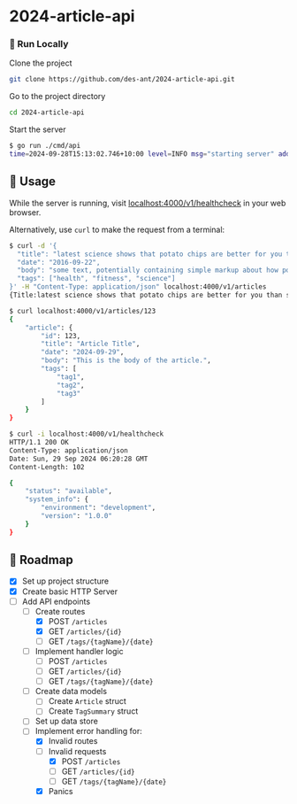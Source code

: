 # 2024-article-api

<!-- Run Locally -->
### :running: Run Locally

Clone the project

```bash
git clone https://github.com/des-ant/2024-article-api.git
```

Go to the project directory

```bash
cd 2024-article-api
```

Start the server

```bash
$ go run ./cmd/api
time=2024-09-28T15:13:02.746+10:00 level=INFO msg="starting server" addr=:4000 env=development
```


<!-- Usage -->
## :eyes: Usage

While the server is running, visit [localhost:4000/v1/healthcheck](localhost:4000/v1/healthcheck) in your web browser.

Alternatively, use `curl` to make the request from a terminal:
```bash
$ curl -d '{
  "title": "latest science shows that potato chips are better for you than sugar",
  "date": "2016-09-22",
  "body": "some text, potentially containing simple markup about how potato chip",
  "tags": ["health", "fitness", "science"]
}' -H "Content-Type: application/json" localhost:4000/v1/articles
{Title:latest science shows that potato chips are better for you than sugar Date:2016-09-22 Body:some text, potentially containing simple markup about how potato chip Tags:[health fitness science]}

$ curl localhost:4000/v1/articles/123
{
	"article": {
		"id": 123,
		"title": "Article Title",
		"date": "2024-09-29",
		"body": "This is the body of the article.",
		"tags": [
			"tag1",
			"tag2",
			"tag3"
		]
	}
}

$ curl -i localhost:4000/v1/healthcheck
HTTP/1.1 200 OK
Content-Type: application/json
Date: Sun, 29 Sep 2024 06:20:28 GMT
Content-Length: 102

{
	"status": "available",
	"system_info": {
		"environment": "development",
		"version": "1.0.0"
	}
}
```



<!-- Roadmap -->
## :compass: Roadmap

* [x] Set up project structure
* [x] Create basic HTTP Server
* [ ] Add API endpoints
  * [ ] Create routes
    * [x] POST `/articles`
    * [x] GET `/articles/{id}`
    * [ ] GET `/tags/{tagName}/{date}`
  * [ ] Implement handler logic
    * [ ] POST `/articles`
    * [ ] GET `/articles/{id}`
    * [ ] GET `/tags/{tagName}/{date}`
  * [ ] Create data models
    * [ ] Create `Article` struct
    * [ ] Create `TagSummary` struct
  * [ ] Set up data store
  * [ ] Implement error handling for:
    * [x] Invalid routes
    * [ ] Invalid requests
      * [x] POST `/articles`
      * [ ] GET `/articles/{id}`
      * [ ] GET `/tags/{tagName}/{date}`
    * [x] Panics
